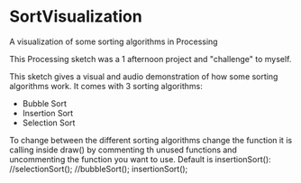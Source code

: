 # SortVisualization
A visualization of some sorting algorithms in Processing

This Processing sketch was a 1 afternoon project and "challenge" to myself.

This sketch gives a visual and audio demonstration of how some sorting algorithms work.
It comes with 3 sorting algorithms:
 - Bubble Sort
 - Insertion Sort
 - Selection Sort

To change between the different sorting algorithms change the function it is calling inside draw() by commenting th unused functions and uncommenting the function you want to use.
Default is insertionSort():
    //selectionSort();
    //bubbleSort();
    insertionSort();

